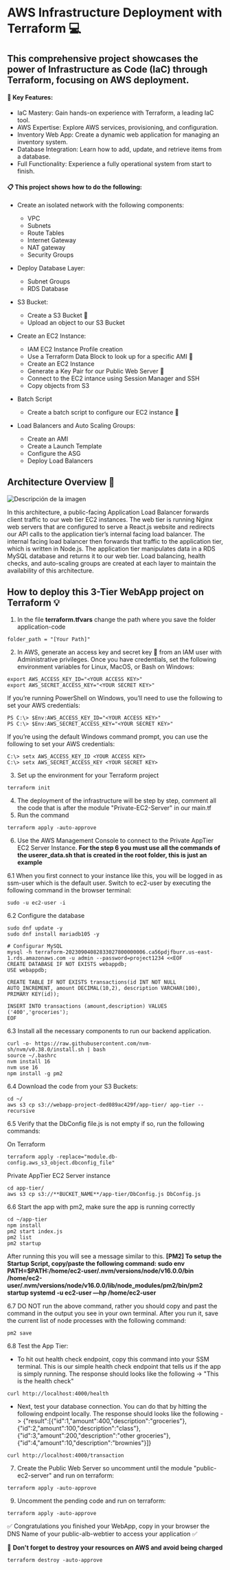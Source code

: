 # AWS Infrastructure Deployment with Terraform :computer:

## This comprehensive project showcases the power of Infrastructure as Code (IaC) through Terraform, focusing on AWS deployment.

#### :pushpin: Key Features:

- IaC Mastery: Gain hands-on experience with Terraform, a leading IaC tool.
- AWS Expertise: Explore AWS services, provisioning, and configuration.
- Inventory Web App: Create a dynamic web application for managing an inventory system.
- Database Integration: Learn how to add, update, and retrieve items from a database.
- Full Functionality: Experience a fully operational system from start to finish.

#### :clipboard: This project shows how to do the following:

- Create an isolated network with the following components:
  
  - VPC
  - Subnets
  - Route Tables
  - Internet Gateway
  - NAT gateway
  - Security Groups
    
- Deploy Database Layer:
  
  - Subnet Groups
  - RDS Database

- S3 Bucket:

  - Create a S3 Bucket :file_folder:
  - Upload an object to our S3 Bucket

- Create an EC2 Instance:
    
  - IAM EC2 Instance Profile creation
  - Use a Terraform Data Block to look up for a specific AMI :mag_right:
  - Create an EC2 Instance
  - Generate a Key Pair for our Public Web Server :key:
  - Connect to the EC2 intance using Session Manager and SSH
  - Copy objects from S3
    
- Batch Script
  
  - Create a batch script to configure our EC2 instance :bookmark_tabs:
    
- Load Balancers and Auto Scaling Groups:
  
  - Create an AMI 
  - Create a Launch Template
  - Configure the ASG
  - Deploy Load Balancers

## Architecture Overview :mag_right:

<img src="https://miro.medium.com/v2/resize:fit:761/1*DvuvxEPeuCgjefJugj4Idg.jpeg" alt="Descripción de la imagen" />

In this architecture, a public-facing Application Load Balancer forwards client traffic to our web tier EC2 instances. The web tier is running Nginx web servers that are configured to serve a React.js website and redirects our API calls to the application tier’s internal facing load balancer. The internal facing load balancer then forwards that traffic to the application tier, which is written in Node.js. The application tier manipulates data in a RDS MySQL database and returns it to our web tier. Load balancing, health checks, and auto-scaling groups are created at each layer to maintain the availability of this architecture.

## How to deploy this 3-Tier WebApp project on Terraform :bulb:

1. In the file **terraform.tfvars** change the path where you save the folder application-code
```
folder_path = "[Your Path]"
```   
2. In AWS, generate an access key and secret key :key: from an IAM user with Administrative privileges. Once you have credentials, set the following environment variables for Linux, MacOS, or Bash on Windows:
```
export AWS_ACCESS_KEY_ID="<YOUR ACCESS KEY>"
export AWS_SECRET_ACCESS_KEY="<YOUR SECRET KEY>"
```
If you’re running PowerShell on Windows, you’ll need to use the following to set your AWS credentials:
```
PS C:\> $Env:AWS_ACCESS_KEY_ID="<YOUR ACCESS KEY>"
PS C:\> $Env:AWS_SECRET_ACCESS_KEY="<YOUR SECRET KEY>"
```
If you’re using the default Windows command prompt, you can use the following to set your AWS credentials:
```
C:\> setx AWS_ACCESS_KEY_ID <YOUR ACCESS KEY>
C:\> setx AWS_SECRET_ACCESS_KEY <YOUR SECRET KEY>
```
3. Set up the environment for your Terraform project
```
terraform init
```
4. The deployment of the infrastructure will be step by step, comment all the code that is after the module "Private-EC2-Server" in our main.tf 
5. Run the command
```
terraform apply -auto-approve
```
6. Use the AWS Management Console to connect to the Private AppTier EC2 Server Instance.
**For the step 6 you must use all the commands of the userer_data.sh that is created in the root folder, this is just an example**

6.1 When you first connect to your instance like this, you will be logged in as ssm-user which is the default user. Switch to ec2-user by executing the following command in the browser terminal:
```
sudo -u ec2-user -i
```
6.2 Configure the database
```
sudo dnf update -y
sudo dnf install mariadb105 -y

# Configurar MySQL
mysql -h terraform-20230904082833027800000006.ca56pdjfburr.us-east-1.rds.amazonaws.com -u admin --password=project1234 <<EOF
CREATE DATABASE IF NOT EXISTS webappdb;
USE webappdb;

CREATE TABLE IF NOT EXISTS transactions(id INT NOT NULL AUTO_INCREMENT, amount DECIMAL(10,2), description VARCHAR(100), PRIMARY KEY(id));

INSERT INTO transactions (amount,description) VALUES ('400','groceries');
EOF
```   
6.3  Install all the necessary components to run our backend application. 
```
curl -o- https://raw.githubusercontent.com/nvm-sh/nvm/v0.38.0/install.sh | bash
source ~/.bashrc
nvm install 16
nvm use 16
npm install -g pm2
```
6.4  Download the code from your S3 Buckets:
```
cd ~/
aws s3 cp s3://webapp-project-ded089ac429f/app-tier/ app-tier --recursive
```
6.5 Verify that the DbConfig file.js is not empty if so, run the following commands:

On Terraform
```
terraform apply -replace="module.db-config.aws_s3_object.dbconfig_file"
```
Private AppTier EC2 Server instance
```
cd app-tier/
aws s3 cp s3://**BUCKET_NAME**/app-tier/DbConfig.js DbConfig.js 
```
6.6 Start the app with pm2, make sure the app is running correctly
```
cd ~/app-tier
npm install
pm2 start index.js
pm2 list
pm2 startup
```
After running this you will see a message similar to this.
**[PM2] To setup the Startup Script, copy/paste the following command: sudo env PATH=$PATH:/home/ec2-user/.nvm/versions/node/v16.0.0/bin /home/ec2-user/.nvm/versions/node/v16.0.0/lib/node_modules/pm2/bin/pm2 startup systemd -u ec2-user —hp /home/ec2-user**

6.7 DO NOT run the above command, rather you should copy and past the command in the output you see in your own terminal. After you run it, save the current list of node processes with the following command:
```
pm2 save
```
6.8 Test the App Tier:
- To hit out health check endpoint, copy this command into your SSM terminal. This is our simple health check endpoint that tells us if the app is simply running. The response should looks like the following -> "This is the health check"
```
curl http://localhost:4000/health
```
- Next, test your database connection. You can do that by hitting the following endpoint locally. The response should looks like the following -> {"result":[{"id":1,"amount":400,"description":"groceries"},{"id":2,"amount":100,"description":"class"},{"id":3,"amount":200,"description":"other groceries"},{"id":4,"amount":10,"description":"brownies"}]}
```
curl http://localhost:4000/transaction
```
7. Create the Public Web Server so uncomment until the module "public-ec2-server" and run on terraform:
```
terraform apply -auto-approve
```
9. Uncomment the pending code and run on terraform:
```
terraform apply -auto-approve
```

:white_check_mark: Congratulations you finished your WebApp, copy in your browser the DNS Name of your public-alb-webtier to access your application :white_check_mark:

:triangular_flag_on_post:
**Don't forget to destroy your resources on AWS and avoid being charged**
```
terraform destroy -auto-approve
```

